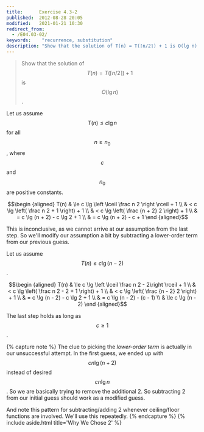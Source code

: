 ```yaml
---
title:      Exercise 4.3-2
published:  2012-08-28 20:05
modified:   2021-01-21 10:30
redirect_from:
  - /E04.03-02/
keywords:    "recurrence, substitution"
description: "Show that the solution of T(n) = T(⌈n/2⌉) + 1 is O(lg⁡ n)."
---
```


> Show that the solution of $$T(n) = T(\lceil n / 2 \rceil) + 1$$ is $$O(\lg n)$$.

Let us assume $$T(n) \le c \lg n$$ for all $$n \ge n_0$$, where $$c$$ and $$n_0$$ are positive constants.

$$\begin {aligned}
T(n) & \le c \lg \left \lceil \frac n 2 \right \rceil + 1 \\
     & < c \lg \left( \frac n 2 + 1 \right) + 1 \\
     & < c \lg \left( \frac {n + 2} 2 \right) + 1 \\
     & = c \lg (n + 2) - c \lg 2 + 1 \\
     & = c \lg (n + 2) - c + 1
\end {aligned}$$

This is inconclusive, as we cannot arrive at our assumption from the last step. So we'll modify our assumption a bit by subtracting a lower-order term from our previous guess.

Let us assume $$T(n) \le c \lg (n - 2)$$.

$$\begin {aligned}
T(n) & \le c \lg \left \lceil \frac n 2 - 2\right \rceil + 1 \\
     & < c \lg \left( \frac n 2 - 2 + 1 \right) + 1 \\
     & < c \lg \left( \frac {n - 2} 2 \right) + 1 \\
     & = c \lg (n - 2) - c \lg 2 + 1 \\
     & = c \lg (n - 2) - (c - 1) \\
     & \le c \lg (n - 2)
\end {aligned}$$

The last step holds as long as $$c \ge 1$$.

{% capture note %}
The clue to picking the _lower-order term_ is actually in our unsuccessful attempt. In the first guess, we ended up with $$cn \lg (n + 2)$$ instead of desired $$cn \lg n$$. So we are basically trying to remove the additional 2. So subtracting 2 from our initial guess should work as a modified guess.

And note this pattern for subtracting/adding 2 whenever ceiling/floor functions are involved. We'll use this repeatedly.
{% endcapture %}
{% include aside.html title='Why We Chose 2' %}